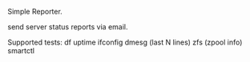 
Simple Reporter.


send server status reports via email.

Supported tests: 
df
uptime
ifconfig
dmesg (last N lines)
zfs (zpool info)
smartctl



